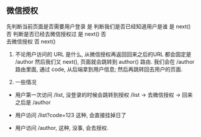## 微信授权

先判断当前页面是否需要用户登录
    是
        判断我们是否已经知道用户是谁
            是
                next()
            否
                判断是否已经去微信授权过
                    是
                        next()
                    否   
                        去微信授权
    否
        next()


1. 不论用户访问的 URL 是什么, 从微信授权再返回回来之后的URL 都会固定是 /author
然后我们又 next(), 页面就会跳转到 author() 路由. 
我们会在 /author 路由里面, 通过 code, 从后端拿到用户信息;
然后再跳转回去用户的页面. 

2. 一些情况

* 用户第一次访问 /list, 没登录的时候会跳转到授权
/list -> 去微信授权 -> 回来之后是 /author

* 用户访问 /list?code=123 这种, 会直接挂掉日了

* 用户访问 /author, 这种, 没事, 会去授权. 







